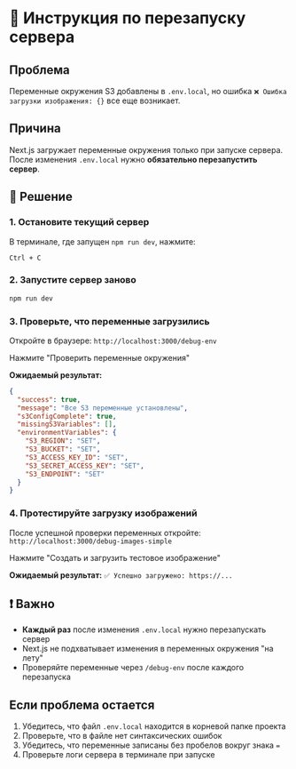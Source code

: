 # 🔄 Инструкция по перезапуску сервера

## Проблема
Переменные окружения S3 добавлены в `.env.local`, но ошибка `❌ Ошибка загрузки изображения: {}` все еще возникает.

## Причина
Next.js загружает переменные окружения только при запуске сервера. После изменения `.env.local` нужно **обязательно перезапустить сервер**.

## 🚀 Решение

### 1. Остановите текущий сервер
В терминале, где запущен `npm run dev`, нажмите:
```
Ctrl + C
```

### 2. Запустите сервер заново
```bash
npm run dev
```

### 3. Проверьте, что переменные загрузились
Откройте в браузере: `http://localhost:3000/debug-env`

Нажмите "Проверить переменные окружения"

**Ожидаемый результат:**
```json
{
  "success": true,
  "message": "Все S3 переменные установлены",
  "s3ConfigComplete": true,
  "missingS3Variables": [],
  "environmentVariables": {
    "S3_REGION": "SET",
    "S3_BUCKET": "SET", 
    "S3_ACCESS_KEY_ID": "SET",
    "S3_SECRET_ACCESS_KEY": "SET",
    "S3_ENDPOINT": "SET"
  }
}
```

### 4. Протестируйте загрузку изображений
После успешной проверки переменных откройте: `http://localhost:3000/debug-images-simple`

Нажмите "Создать и загрузить тестовое изображение"

**Ожидаемый результат:** `✅ Успешно загружено: https://...`

## ❗ Важно
- **Каждый раз** после изменения `.env.local` нужно перезапускать сервер
- Next.js не подхватывает изменения в переменных окружения "на лету"
- Проверяйте переменные через `/debug-env` после каждого перезапуска

## Если проблема остается
1. Убедитесь, что файл `.env.local` находится в корневой папке проекта
2. Проверьте, что в файле нет синтаксических ошибок
3. Убедитесь, что переменные записаны без пробелов вокруг знака `=`
4. Проверьте логи сервера в терминале при запуске 